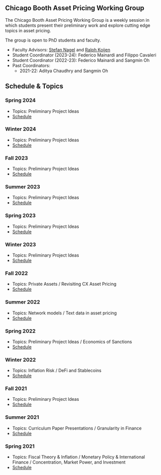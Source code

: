 ## Chicago Booth Asset Pricing Working Group

The Chicago Booth Asset Pricing Working Group is a weekly session in which students present their preliminary work and explore cutting edge topics in asset pricing.

The group is open to PhD students and faculty.
- Faculty Advisors: [Stefan Nagel](https://voices.uchicago.edu/stefannagel/) and [Ralph Koijen](https://koijen.net/index.html)
- Student Coordinator (2023-24): Federico Mainardi and Filippo Cavaleri
- Student Coordinator (2022-23): Federico Mainardi and Sangmin Oh
- Past Coordinators:
  - 2021-22: Aditya Chaudhry and Sangmin Oh

## Schedule & Topics

### Spring 2024
- Topics: Preliminary Project Ideas
- [Schedule](2024S.md)

### Winter 2024
- Topics: Preliminary Project Ideas
- [Schedule](2024W.md)
  
### Fall 2023
- Topics: Preliminary Project Ideas
- [Schedule](2023F.md) 

### Summer 2023
- Topics: Preliminary Project Ideas
- [Schedule](2023Su.md) 

### Spring 2023
- Topics: Preliminary Project Ideas
- [Schedule](2023S.md) 

### Winter 2023
- Topics: Preliminary Project Ideas
- [Schedule](2023W.md)

### Fall 2022
- Topics: Private Assets / Revisiting CX Asset Pricing
- [Schedule](2022F.md)

### Summer 2022
- Topics: Network models / Text data in asset pricing
- [Schedule](2022Su.md)

### Spring 2022
- Topics: Preliminary Project Ideas / Economics of Sanctions
- [Schedule](2022S.md) 

### Winter 2022
- Topics: Inflation Risk / DeFi and Stablecoins
- [Schedule](2022W.md)

### Fall 2021
- Topics: Preliminary Project Ideas
- [Schedule](2021F.md)

### Summer 2021
- Topics: Curriculum Paper Presentations / Granularity in Finance
- [Schedule](2021Su.md)

### Spring 2021
- Topics: Fiscal Theory & Inflation / Monetary Policy & International Finance / Concentration, Market Power, and Investment
- [Schedule](2021S.md)
